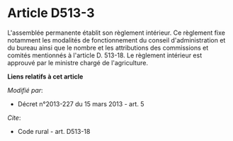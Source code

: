 # Article D513-3

L'assemblée permanente établit son règlement intérieur. Ce règlement fixe notamment les modalités de fonctionnement du
conseil d'administration et du bureau ainsi que le nombre et les attributions des commissions et comités mentionnés à
l'article D. 513-18. Le règlement intérieur est approuvé par le ministre chargé de l'agriculture.

**Liens relatifs à cet article**

_Modifié par_:

  - Décret n°2013-227 du 15 mars 2013 - art. 5

_Cite_:

  - Code rural - art. D513-18

